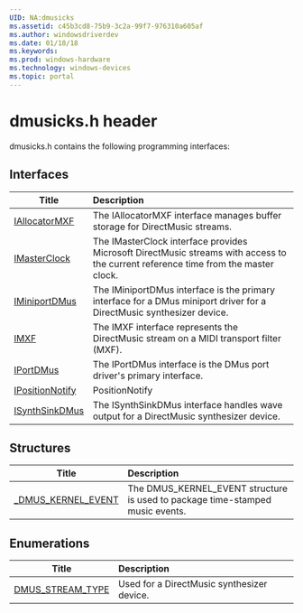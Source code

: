 ```yaml
---
UID: NA:dmusicks
ms.assetid: c45b3cd8-75b9-3c2a-99f7-976310a605af
ms.author: windowsdriverdev
ms.date: 01/18/18
ms.keywords: 
ms.prod: windows-hardware
ms.technology: windows-devices
ms.topic: portal
---
```


# dmusicks.h header



dmusicks.h contains the following programming interfaces:



## Interfaces
| Title | Description |
| ---- |:---- |
| [IAllocatorMXF](nn-dmusicks-iallocatormxf.md) | The IAllocatorMXF interface manages buffer storage for DirectMusic streams. |
| [IMasterClock](nn-dmusicks-imasterclock.md) | The IMasterClock interface provides Microsoft DirectMusic streams with access to the current reference time from the master clock. |
| [IMiniportDMus](nn-dmusicks-iminiportdmus.md) | The IMiniportDMus interface is the primary interface for a DMus miniport driver for a DirectMusic synthesizer device. |
| [IMXF](nn-dmusicks-imxf.md) | The IMXF interface represents the DirectMusic stream on a MIDI transport filter (MXF). |
| [IPortDMus](nn-dmusicks-iportdmus.md) | The IPortDMus interface is the DMus port driver's primary interface. |
| [IPositionNotify](nn-dmusicks-ipositionnotify.md) | PositionNotify |
| [ISynthSinkDMus](nn-dmusicks-isynthsinkdmus.md) | The ISynthSinkDMus interface handles wave output for a DirectMusic synthesizer device. |





## Structures
| Title | Description |
| ---- |:---- |
| [_DMUS_KERNEL_EVENT](ns-dmusicks-_dmus_kernel_event.md) | The DMUS_KERNEL_EVENT structure is used to package time-stamped music events. |


## Enumerations
| Title | Description |
| ---- |:---- |
| [DMUS_STREAM_TYPE](ne-dmusicks-dmus_stream_type.md) | Used for a DirectMusic synthesizer device. |